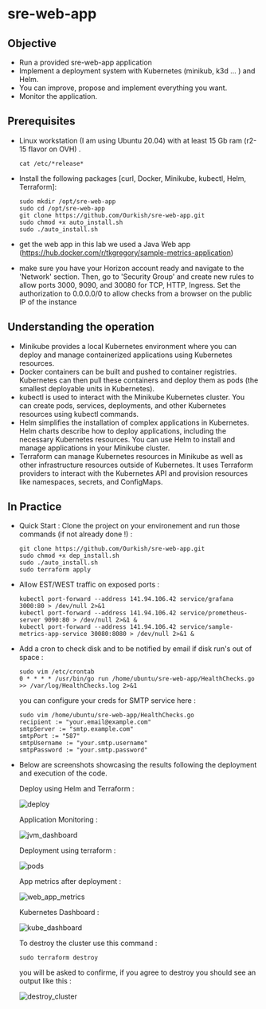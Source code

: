 # sre-web-app

## Objective

- Run a provided sre-web-app application
- Implement a deployment system with Kubernetes (minikub, k3d ... ) and Helm.
- You can improve, propose and implement everything you want.
- Monitor the application.

## Prerequisites

- Linux workstation (I am using Ubuntu 20.04) with at least 15 Gb ram (r2-15 flavor on OVH) .
  `````
  cat /etc/*release*
  `````
- Install the following packages [curl, Docker, Minikube, kubectl, Helm, Terraform]:
  `````
  sudo mkdir /opt/sre-web-app
  sudo cd /opt/sre-web-app
  git clone https://github.com/Ourkish/sre-web-app.git
  sudo chmod +x auto_install.sh
  sudo ./auto_install.sh
  `````
- get the web app
  in this lab we used a Java Web app (https://hub.docker.com/r/tkgregory/sample-metrics-application)

- make sure you have your Horizon account ready and navigate to the 'Network' section. Then, go to 'Security Group' and create new rules to allow ports 3000, 9090, and 30080 for TCP, 
  HTTP, Ingress. Set the authorization to 0.0.0.0/0 to allow checks from a browser on the public IP of the instance
  
## Understanding the operation

- Minikube provides a local Kubernetes environment where you can deploy and manage containerized applications using Kubernetes resources.
- Docker containers can be built and pushed to container registries. Kubernetes can then pull these containers and deploy them as pods (the smallest deployable units in Kubernetes).
- kubectl is used to interact with the Minikube Kubernetes cluster. You can create pods, services, deployments, and other Kubernetes resources using kubectl commands.
- Helm simplifies the installation of complex applications in Kubernetes. Helm charts describe how to deploy applications, including the necessary Kubernetes resources. You can use 
  Helm to install and manage applications 
  in your Minikube cluster.
- Terraform can manage Kubernetes resources in Minikube as well as other infrastructure resources outside of Kubernetes. It uses Terraform providers to interact with the Kubernetes API 
  and provision resources like 
  namespaces, secrets, and ConfigMaps.

## In Practice

- Quick Start :
  Clone the project on your environement and run those commands (if not already done !) :
  `````
  git clone https://github.com/Ourkish/sre-web-app.git
  sudo chmod +x dep_install.sh
  sudo ./auto_install.sh
  sudo terraform apply
  `````
  
- Allow EST/WEST traffic on exposed ports :
  `````
  kubectl port-forward --address 141.94.106.42 service/grafana 3000:80 > /dev/null 2>&1
  kubectl port-forward --address 141.94.106.42 service/prometheus-server 9090:80 > /dev/null 2>&1 &
  kubectl port-forward --address 141.94.106.42 service/sample-metrics-app-service 30080:8080 > /dev/null 2>&1 &
  `````

- Add a cron to check disk and to be notified by email if disk run's out of space :
  `````
  sudo vim /etc/crontab
  0 * * * * /usr/bin/go run /home/ubuntu/sre-web-app/HealthChecks.go >> /var/log/HealthChecks.log 2>&1
  `````

  you can configure your creds for SMTP service here :
  `````
  sudo vim /home/ubuntu/sre-web-app/HealthChecks.go
  recipient := "your.email@example.com"
  smtpServer := "smtp.example.com"
  smtpPort := "587"
  smtpUsername := "your.smtp.username"
  smtpPassword := "your.smtp.password"
  `````
  
- Below are screenshots showcasing the results following the deployment and execution of the code.

  Deploy using Helm and Terraform :

  ![deploy](https://github.com/Ourkish/sre-web-app/assets/67292535/9b5cdf6d-1465-459c-8f42-d3e8b31b8ec5)

  
  Application Monitoring :
  
  ![jvm_dashboard](https://github.com/Ourkish/sre-web-app/assets/67292535/c888760b-1166-471e-925f-882cb5fda8b5)

  Deployment using terraform :
  
  ![pods](https://github.com/Ourkish/sre-web-app/assets/67292535/fe3d8bcc-05ce-4c50-ad74-7d34f094002d)

  App metrics after deployment :
  
  ![web_app_metrics](https://github.com/Ourkish/sre-web-app/assets/67292535/b89fd98e-b968-4d83-bb5d-7dee749bc0f7)

  Kubernetes Dashboard :
  
  ![kube_dashboard](https://github.com/Ourkish/sre-web-app/assets/67292535/8762a72c-2ac2-47e4-a965-baf36bc6692a)

  To destroy the cluster use this command :
  `````
  sudo terraform destroy
  `````
  you will be asked to confirme, if you agree to destroy you should see an output like this :
  
  ![destroy_cluster](https://github.com/Ourkish/sre-web-app/assets/67292535/f59a86f6-ebb8-4583-b93a-82ba823591c6)



  
  
